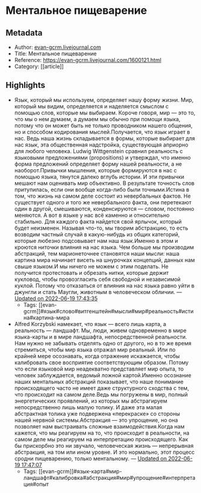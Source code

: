 # Ментальное пищеварение

## Metadata
- Author: [evan-gcrm.livejournal.com]()
- Title: Ментальное пищеварение
- Reference: https://evan-gcrm.livejournal.com/1600121.html
- Category: [[article]]

## Highlights
- Язык, который мы используем, определяет нашу форму жизни. Мир, который мы видим, определяется и наделяется смыслом с помощью слов, которые мы выбираем. Короче говоря, мир — это то, что мы о нем думаем, а думаем мы обычно при помощи языка, потому что он может быть не только проводником нашего общения, но и способом кодирования мыслей.Получается, что язык играет в нас. Ведь наша жизнь складывается в формы, которые выбирает для нас язык, эта общественная надстройка, существующая априорно для любого человека. Ludwig Wittgenstein сравнил реальность с языковыми предложениями (propositions) и утверждал, что именно форма предложений определяет форму нашей реальности, а не наоборот.Привычки мышления, которые формируются в нас с помощью языка, тянутся далеко вглубь истории. И эти привычки мешают нам оценивать мир объективно. В результате точность слов притупилась, если они вообще когда-либо были точными.Истина в том, что жизнь на самом деле состоит из невербальных фактов. Не существует одного и того же невербального факта, они перетекают один в другой, смешиваются, конденсируются — словом, постоянно меняются. А вот в языке у нас всё каменно и относительно стабильно. Для каждого факта найдется свой ярлычок, который будет неизменен. Называя что-то, мы творим абстракцию, то есть возводим частный случай в какую-нибудь из общих категорий, которые любезно подсовывает нам наш язык.Именно в этом и кроются ниточки влияния на нас языка. Чем больше мы производим абстракций, тем марионеточнее становятся наши мысли: наша картина мира начинает висеть на шнурочках концепций, данных нам свыше языком.И мы ничего не можем с этим поделать. Не получится протестовать и обрезать нитки, которые держит кукловод, чтобы провозгласить себя свободной и независимой куклой. Потому что отказаться от влияния на нас языка равно уйти в джунгли и стать Маугли, животным в человеческом обличии. — [Updated on 2022-06-19 17:43:35](https://hyp.is/Mw9BOO_eEeyh2-8HSH3X5A/evan-gcrm.livejournal.com/1600121.html)
   - Tags: [[evan-gcrm]]#язык#слово#витгенштейн#мысли#мир#реальность#истина#картина-мира
- Alfred Korzybski намекает, что язык — всего лишь карта, а реальность — ландшафт. Мы, люди, живем одновременно в мире языка-карты и в мире ландшафта, непосредственной реальности. Нам нужно не забывать отделять одно от другого, но в то же время стремиться, чтобы мир языка отражал мир реальный. Или по крайней мере осознавать, когда отражение искажается, чтобы калибровать свое восприятие соответствующим образом. Потому что если языковой мир неадекватно представляет мир опыта, то человек заблуждается, ведомый ложной картой.Именно осознание наших ментальных абстракций показывает, что наше понимание происходящего часто не имеет даже структурного сходства с тем, что происходит на самом деле.Ведь мы погружены в мир, полный энергетических проявлений, из которых мы абстрагируем непосредственно лишь малую толику. И даже эта малая абстрактная толика уже подвержена «перекраске» со стороны нашей нервной системы.Абстракция — это упрощение, но она позволяет нам выстраивать сложные взаимодействия.Когда нам кажется, что мы реагируем на то, что происходит в реальности, на самом деле мы реагируем на интерпретацию происходящего. Как бы прискорбно это ни звучало, человеческая жизнь — непрерывная абстракция, на том или ином уровне. И это нормально, этот процесс сродни пищеварению, только ментальному. — [Updated on 2022-06-19 17:47:07](https://hyp.is/sWnFbO_eEeymFQMC4cJRPw/evan-gcrm.livejournal.com/1600121.html)
   - Tags: [[evan-gcrm]]#язык-карта#мир-ландшафт#калибровка#абстракция#мир#упрощение#интерпретация#опыт
